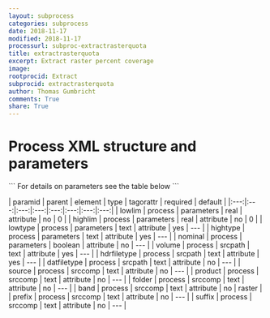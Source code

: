 ```yaml
---
layout: subprocess
categories: subprocess
date: 2018-11-17
modified: 2018-11-17
processurl: subproc-extractrasterquota
title: extractrasterquota
excerpt: Extract raster percent coverage
image: 
rootprocid: Extract
subprocid: extractrasterquota
author: Thomas Gumbricht
comments: True
share: True
---
```


<h1 class='foot-description'>Process XML structure and parameters</h1>
```
For details on parameters see the table below
<?xml version="1.0" ?>
<process>
  <!--Generated from python-->
  <userproj plotid="yourplotid" projectid="yourprojectid" siteid="yoursiteid" system="systemid" tractid="yourtractid" userid="youruserid"/>
  <period endday="DD" endmonth="MM" endyear="YYYY" seasonendday="DD" seasonendmonth="MM" seasonstartday="DD" seasonstartmonth="MM" startday="DD" startmonth="MM" startyear="YYYY" timestep="timestep"/>
  <parameters highlim="xyz.abc" hightype="txtstring" lowlim="xyz.abc" lowtype="txtstring" nominal="True/False"/>
  <srcpath datfiletype="txtstring" hdrfiletype="txtstring" volume="txtstring"/>
  <srccomp band="txtstring" folder="txtstring" prefix="txtstring" product="txtstring" source="txtstring" suffix="txtstring"/>
</process>
```

| paramid | parent | element | type | tagorattr | required | default |
|:---:|:---:|:---:|:---:|:---:|:---:|:---:|:---:|
| lowlim | process | parameters | real | attribute | no | 0 |
| highlim | process | parameters | real | attribute | no | 0 |
| lowtype | process | parameters | text | attribute | yes | --- |
| hightype | process | parameters | text | attribute | yes | --- |
| nominal | process | parameters | boolean | attribute | no | --- |
| volume | process | srcpath | text | attribute | yes | --- |
| hdrfiletype | process | srcpath | text | attribute | yes | --- |
| datfiletype | process | srcpath | text | attribute | no | --- |
| source | process | srccomp | text | attribute | no | --- |
| product | process | srccomp | text | attribute | no | --- |
| folder | process | srccomp | text | attribute | no | --- |
| band | process | srccomp | text | attribute | no | raster |
| prefix | process | srccomp | text | attribute | no | --- |
| suffix | process | srccomp | text | attribute | no | --- |
